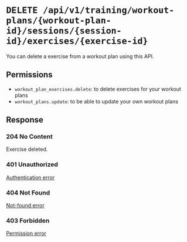 # `DELETE /api/v1/training/workout-plans/{workout-plan-id}/sessions/{session-id}/exercises/{exercise-id}`
You can delete a exercise from a workout plan using this API.


## Permissions

- `workout_plan_exercises.delete`: to delete exercises for your workout plans
- `workout_plans.update`: to be able to update your own workout plans

## Response

### 204 No Content
Exercise deleted.

### 401 Unauthorized
[Authentication error](../../../../_globals/authentication-errors.md)

### 404 Not Found
[Not-found error](../../../../_globals/not-found-errors.md)

### 403 Forbidden
[Permission error](../../../../_globals/permission-errors.md)
